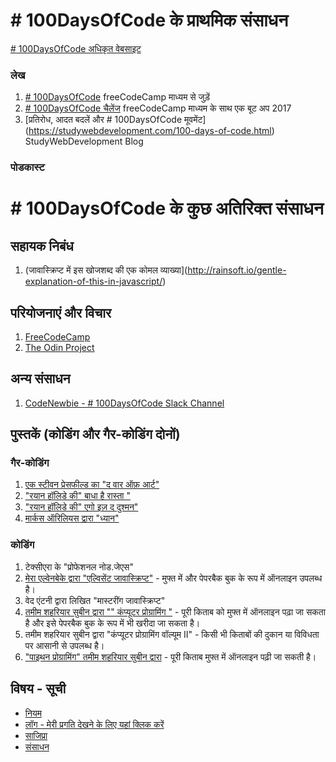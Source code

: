 # # 100DaysOfCode के प्राथमिक संसाधन

[# 100DaysOfCode अधिकृत वेबसाइट](http://100daysofcode.com/)

### लेख
1. [# 100DaysOfCode]( https://www.freecodecamp.org/news/join-the-100daysofcode-556ddb4579e4/) freeCodeCamp माध्यम से जुड़ें
2. [# 100DaysOfCode चैलेंज](https://medium.freecodecamp.com/start-2017-with-the-100daysofcode-improved-and-updated-18ce60bb237b) freeCodeCamp माध्यम के साथ एक बूट अप 2017
3. [प्रतिरोध, आदत बदलें और # 100DaysOfCode मूवमेंट] (https://studywebdevelopment.com/100-days-of-code.html) StudyWebDevelopment Blog

### पोडकास्ट

# # 100DaysOfCode के कुछ अतिरिक्त संसाधन

## सहायक निबंध
1. (जावास्क्रिप्ट में इस खोजशब्द की एक कोमल व्याख्या](http://rainsoft.io/gentle-explanation-of-this-in-javascript/)

## परियोजनाएं और विचार
1. [FreeCodeCamp](https://www.freecodecamp.com)
2. [The Odin Project](http://www.theodinproject.com/)

## अन्य संसाधन
1. [CodeNewbie - # 100DaysOfCode Slack Channel](https://codenewbie.typeform.com/to/uwsWlZ)

## पुस्तकें (कोडिंग और गैर-कोडिंग दोनों)

### गैर-कोडिंग
1. [एक स्टीवन प्रेसफील्ड का "द वार ऑफ़ आर्ट"](http://www.goodreads.com/book/show/1319.The_War_of_Art)
2. ["रयान हॉलिडे की" बाधा है रास्ता "](http://www.goodreads.com/book/show/18668059-the-obstructionle-is-the-way?ac=1&from_search=true)
3. ["रयान हॉलिडे की" एगो इज़ द दुश्मन"](http://www.goodreads.com/book/show/27036528-ego-is-the-enemy?from_search=true&search_version=ervice)
4. [मार्कस ऑरिलियस द्वारा "ध्यान"](https://www.goodreads.com/book/show/662925.Medio)

### कोडिंग
1. टेक्सीएरा के "प्रोफेशनल नोड.जेएस"
2. [मेरा एल्वेनबेके द्वारा "एल्विसेंट जावास्क्रिप्ट"](http://eloquentjavascript.net/) - मुफ्त में और पेपरबैक बुक के रूप में ऑनलाइन उपलब्ध है।
3. वेद एंटनी द्वारा लिखित "मास्टरींग जावास्क्रिप्ट"
4. [तमीम शहरियार सुबीन द्वारा "" कंप्यूटर प्रोग्रामिंग "](http://cpbook.subeen.com/) - पूरी किताब को मुफ्त में ऑनलाइन पढ़ा जा सकता है और इसे पेपरबैक बुक के रूप में भी खरीदा जा सकता है।
5. तमीम शहरियार सुबीन द्वारा "कंप्यूटर प्रोग्रामिंग वॉल्यूम II" - किसी भी किताबों की दुकान या विविधता पर आसानी से उपलब्ध है।
6. ["पाइथन प्रोग्रामिंग" तमीम शहरियार सुबीन द्वारा](http://pybook.subeen.com/) - पूरी किताब मुफ्त में ऑनलाइन पढ़ी जा सकती है।

## विषय - सूची
* [नियम](rules.md)
* [लॉग - मेरी प्रगति देखने के लिए यहां क्लिक करें](log.md)
* [साजिप्रा](FAQ.md)
* [संसाधन](Resources.md)
